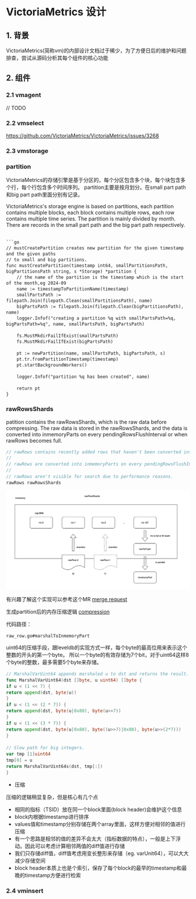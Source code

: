 # VictoriaMetrics 设计
## 1. 背景

VictoriaMetrics(简称vm)的内部设计文档过于稀少，为了方便日后的维护和问题排查，尝试从源码分析其每个组件的核心功能

## 2. 组件

### 2.1 vmagent

// TODO

### 2.2 vmselect

https://github.com/VictoriaMetrics/VictoriaMetrics/issues/3268

### 2.3 vmstorage

### partition

VictoriaMetrics的存储引擎是基于分区的，每个分区包含多个块，每个块包含多个行，每个行包含多个时间序列。
partition主要是按月划分。在small part path和big part path里面分别有记录。

VictoriaMetrics's storage engine is based on partitions, each partition contains multiple blocks, each block contains multiple rows, each row contains multiple time series.
The partition is mainly divided by month. There are records in the small part path and the big part path respectively.

```shell

```go
// mustCreatePartition creates new partition for the given timestamp and the given paths
// to small and big partitions.
func mustCreatePartition(timestamp int64, smallPartitionsPath, bigPartitionsPath string, s *Storage) *partition {
	// the name of the partition is the timestamp which is the start of the month,eg 2024-09
    name := timestampToPartitionName(timestamp)
    smallPartsPath := filepath.Join(filepath.Clean(smallPartitionsPath), name)
    bigPartsPath := filepath.Join(filepath.Clean(bigPartitionsPath), name)
    logger.Infof("creating a partition %q with smallPartsPath=%q, bigPartsPath=%q", name, smallPartsPath, bigPartsPath)
    
    fs.MustMkdirFailIfExist(smallPartsPath)
    fs.MustMkdirFailIfExist(bigPartsPath)
    
    pt := newPartition(name, smallPartsPath, bigPartsPath, s)
    pt.tr.fromPartitionTimestamp(timestamp)
    pt.startBackgroundWorkers()
    
    logger.Infof("partition %q has been created", name)
    
    return pt
}
```

### rawRowsShards

patition contains the rawRowsShards, which is the raw data before compressing. The raw data is stored in the rawRowsShards, and the data is converted into inmemoryParts on every pendingRowsFlushInterval or when rawRows becomes full.

```go
// rawRows contains recently added rows that haven't been converted into parts yet.
//
// rawRows are converted into inmemoryParts on every pendingRowsFlushInterval or when rawRows becomes full.
//
// rawRows aren't visible for search due to performance reasons.
rawRows rawRowsShards
```


![rowRowsShards design](./ssr.png)

有兴趣了解这个实现可以参考这个MR [merge request](https://kgit.kugou.net/yongquanli/VictoriaMetrics/-/tree/rrs_implement)

生成partition后的内存压缩逻辑 [compression](https://segmentfault.com/a/1190000043749609)

代码路径：

```shell
raw_row.go#marshalToInmemoryPart
```

uint64的压缩手段，跟leveldb的实现方式一样，每个byte的最高位用来表示这个整数的开头的第一个byte。
所以一个byte的有效存储为7个bit，对于uint64这样8个byte的整数，最多需要5个byte来存储。
```go
// MarshalVarUint64 appends marshaled u to dst and returns the result.
func MarshalVarUint64(dst []byte, u uint64) []byte {
if u < (1 << 7) {
return append(dst, byte(u))
}
if u < (1 << (2 * 7)) {
return append(dst, byte(u|0x80), byte(u>>7))
}
if u < (1 << (3 * 7)) {
return append(dst, byte(u|0x80), byte((u>>7)|0x80), byte(u>>(2*7)))
}

// Slow path for big integers.
var tmp [1]uint64
tmp[0] = u
return MarshalVarUint64s(dst, tmp[:])
}
```

- 压缩

压缩的逻辑稍显复杂，但是核心有几个点

- 相同的指标（TSID）放在同一个block里面(block header)会维护这个信息
- block内根据timestamp进行排序
- values值和timestamp分别存储在两个array里面，这样方便对相邻的值进行压缩
- 有一个思路是相邻的值的差异不会太大（指标数据的特点），一般是上下浮动。因此可以考虑计算相邻两值的diff值进行存储
- 我们只存储diff值，diff值考虑用变长整形来存储（eg. varUnit64），可以大大减少存储空间
- block header本质上也是个索引，保存了每个block的最早的timestamp和最晚的timestamp方便进行检索


### 2.4 vminsert




